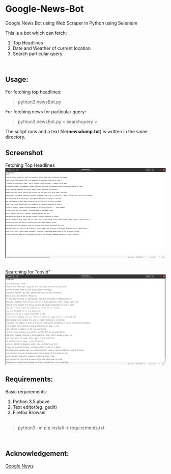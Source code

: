 # Google-News-Bot
Google News Bot using Web Scraper in Python using Selenium 

This is a bot which can fetch:
1. Top Headlines 
3. Date and Weather of current location  
2. Search particular query
<br>

## Usage: 
For fetching top headlines:
> python3 newsBot.py 

For fetching news for particular query:
> python3 newsBot.py < searchquery >

The script runs and a text file(<b>newsdump.txt</b>) is written in the same directory. 
<br>

## Screenshot 
Fetching Top Headlines<br>
<img src="screenshot/headlines.png">


<br>Searching for "covid"<br>
<img src="screenshot/search result.png">
<br>

## Requirements:
Basic requirements:<br>
1. Python 3.5 above  
2. Text editor(eg. gedit)
3. Firefox Browser 
<br><br>

> python3 -m pip install -r requirements.txt
<br>

## Acknowledgement:
<a href="https://news.google.com/">Google News</a>

